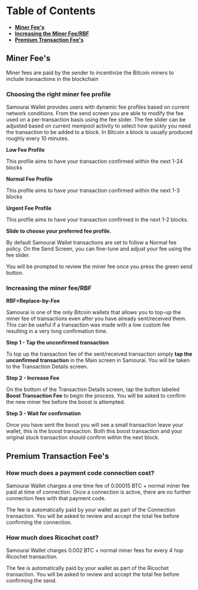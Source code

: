 # Table of Contents
- [**Miner Fee's**](https://github.com/Samourai-Wallet/samourai-wallet-android/blob/develop/Guides/Fees.md#Miner-Fee's)
- [**Increasing the Miner Fee/RBF**](https://github.com/Samourai-Wallet/samourai-wallet-android/blob/develop/Guides/Fees.md#Increasing-the-miner-fee/RBF)
- [**Premium Transaction Fee's**](https://github.com/Samourai-Wallet/samourai-wallet-android/blob/develop/Guides/Fees.md#Premium-Transaction-Fee's)

## Miner Fee's

Miner fees are paid by the sender to incentivize the Bitcoin miners to include transactions in the blockchain

### Choosing the right miner fee profile

Samourai Wallet provides users with dynamic fee profiles based on current network conditions. From the send screen you are able to modify the fee used on a per-transaction basis using the fee slider. The fee slider can be adjusted based on current mempool activity to select how quickly you need the transaction to be added to a block. In Bitcoin a block is usually produced roughly every 10 minutes.

**Low Fee Profile**

This profile aims to have your transaction confirmed within the next 1-24 blocks

**Normal Fee Profile**

This profile aims to have your transaction confirmed within the next 1-3 blocks

**Urgent Fee Profile**

This profile aims to have your transaction confirmed in the next 1-2 blocks.

**Slide to choose your preferred fee profile.**
 
By default Samourai Wallet transactions are set to follow a Normal fee policy.  On the Send Screen, you can fine-tune and adjust your fee using the fee slider. 

You will be prompted to review the miner fee once you press the green send button. 

### Increasing the miner fee/RBF

**RBF=Replace-by-Fee**

Samourai is one of the only Bitcoin wallets that allows you to top-up the miner fee of transactions even after you have already sent/received them. This can be useful if a transaction was made with a low custom fee resulting in a very long confirmation time. 

**Step 1 - Tap the unconfirmed transaction**

To top up the transaction fee of the sent/received transaction simply **tap the unconfirmed transaction** in the Main screen in Samourai. You will be taken to the Transaction Details screen. 

**Step 2 - Increase Fee**

On the bottom of the Transaction Details screen, tap the button labeled  **Boost Transaction Fee** to begin the process. You will be asked to confirm the new miner fee before the boost is attempted. 

**Step 3 - Wait for confirmation**

Once you have sent the boost you will see a small transaction leave your wallet, this is the boost transaction. Both this boost transaction and your original stuck transaction should confirm within the next block.

## Premium Transaction Fee's 

### How much does a payment code connection cost?

Samourai Wallet charges a one time fee of 0.00015 BTC + normal miner fee paid at time of connection. Once a connection is active, there are no further connection fees with that payment code. 

The fee is automatically paid by your wallet as part of the Connection transaction. You will be asked to review and accept the total fee before confirming the connection. 

### How much does Ricochet cost?

Samourai Wallet charges 0.002 BTC + normal miner fees for every 4 hop Ricochet transaction.

The fee is automatically paid by your wallet as part of the Ricochet transaction. You will be asked to review and accept the total fee before confirming the send. 


